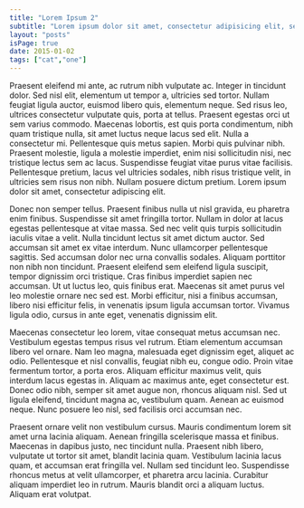 ```yaml
---
title: "Lorem Ipsum 2"
subtitle: "Lorem ipsum dolor sit amet, consectetur adipisicing elit, sed do eiusmod tempor incididunt ut labore et dolore magna aliqua. Ut enim ad minim veniam, quis nostrud exercitation ullamco laboris nisi ut aliquip ex ea commodo consequat. Duis aute irure dolor in reprehenderit in voluptate velit esse cillum dolore eu fugiat nulla pariatur. Excepteur sint occaecat cupidatat non proident, sunt in culpa qui officia deserunt mollit anim id est laborum."
layout: "posts"
isPage: true
date: 2015-01-02
tags: ["cat","one"]
---
```


Praesent eleifend mi ante, ac rutrum nibh vulputate ac. Integer in tincidunt dolor. Sed nisl elit, elementum ut tempor a, ultricies sed tortor. Nullam feugiat ligula auctor, euismod libero quis, elementum neque. Sed risus leo, ultrices consectetur vulputate quis, porta at tellus. Praesent egestas orci ut sem varius commodo. Maecenas lobortis, est quis porta condimentum, nibh quam tristique nulla, sit amet luctus neque lacus sed elit. Nulla a consectetur mi. Pellentesque quis metus sapien. Morbi quis pulvinar nibh. Praesent molestie, ligula a molestie imperdiet, enim nisi sollicitudin nisi, nec tristique lectus sem ac lacus. Suspendisse feugiat vitae purus vitae facilisis. Pellentesque pretium, lacus vel ultricies sodales, nibh risus tristique velit, in ultricies sem risus non nibh. Nullam posuere dictum pretium. Lorem ipsum dolor sit amet, consectetur adipiscing elit.

Donec non semper tellus. Praesent finibus nulla ut nisl gravida, eu pharetra enim finibus. Suspendisse sit amet fringilla tortor. Nullam in dolor at lacus egestas pellentesque at vitae massa. Sed nec velit quis turpis sollicitudin iaculis vitae a velit. Nulla tincidunt lectus sit amet dictum auctor. Sed accumsan sit amet ex vitae interdum. Nunc ullamcorper pellentesque sagittis. Sed accumsan dolor nec urna convallis sodales. Aliquam porttitor non nibh non tincidunt. Praesent eleifend sem eleifend ligula suscipit, tempor dignissim orci tristique. Cras finibus imperdiet sapien nec accumsan. Ut ut luctus leo, quis finibus erat. Maecenas sit amet purus vel leo molestie ornare nec sed est. Morbi efficitur, nisi a finibus accumsan, libero nisi efficitur felis, in venenatis ipsum ligula accumsan tortor. Vivamus ligula odio, cursus in ante eget, venenatis dignissim elit.

Maecenas consectetur leo lorem, vitae consequat metus accumsan nec. Vestibulum egestas tempus risus vel rutrum. Etiam elementum accumsan libero vel ornare. Nam leo magna, malesuada eget dignissim eget, aliquet ac odio. Pellentesque et nisl convallis, feugiat nibh eu, congue odio. Proin vitae fermentum tortor, a porta eros. Aliquam efficitur maximus velit, quis interdum lacus egestas in. Aliquam ac maximus ante, eget consectetur est. Donec odio nibh, semper sit amet augue non, rhoncus aliquam nisl. Sed ut ligula eleifend, tincidunt magna ac, vestibulum quam. Aenean ac euismod neque. Nunc posuere leo nisl, sed facilisis orci accumsan nec.

Praesent ornare velit non vestibulum cursus. Mauris condimentum lorem sit amet urna lacinia aliquam. Aenean fringilla scelerisque massa et finibus. Maecenas in dapibus justo, nec tincidunt nulla. Praesent nibh libero, vulputate ut tortor sit amet, blandit lacinia quam. Vestibulum lacinia lacus quam, et accumsan erat fringilla vel. Nullam sed tincidunt leo. Suspendisse rhoncus metus at velit ullamcorper, et pharetra arcu lacinia. Curabitur aliquam imperdiet leo in rutrum. Mauris blandit orci a aliquam luctus. Aliquam erat volutpat.
